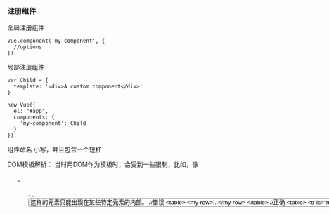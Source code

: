 ### 注册组件
全局注册组件
```
Vue.component('my-component', {
  //options
})
```
局部注册组件

```
var Child = {
  template: '<div>A custom component</div>'
}

new Vue({
  el: "#app",
  components: {
    'my-component': Child
  }
})
```
组件命名
小写，并且包含一个短杠


DOM模板解析：
当时用DOM作为模板时，会受到一些限制，比如，像 <ul>、<ol>、<table>、<select> 这样的元素里中，对包含的元素有限制，而像 <option> 这样的元素只能出现在某些特定元素的内部。
```
//错误
<table>
  <my-row>...</my-row>
</table>
//正确
<table>
  <tr is="my-row"></tr>
</table>
```
在这些字符串模板中，则没有以上的限制。
1.<script type="text/x-template">
2.JavaScript 内联模板字符串
3.vue 组件

组件中的data必须是函数。
```
Vue.component('simple-counter', {
  template: '<button v-on:click="counter += 1">{{ counter }}</button>',
  data() {
    return {counter: 0}
  }
})
```

props
```
父组件通过props：[]，将数据下发到子组件中

```

字符串模板 和 什么模板

动态props：